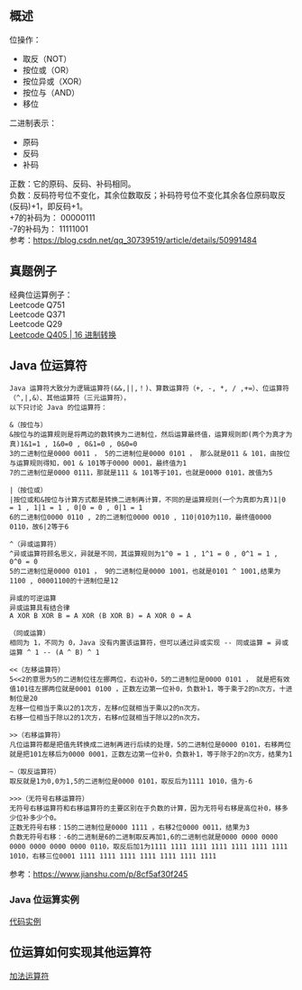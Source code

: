 ## 概述
  
位操作：
* 取反（NOT）
* 按位或（OR）
* 按位异或（XOR）
* 按位与（AND）
* 移位  
  
二进制表示：
* 原码
* 反码
* 补码  
  
正数：它的原码、反码、补码相同。  
负数：反码符号位不变化，其余位数取反；补码符号位不变化其余各位原码取反(反码)+1，即反码+1。  
+7的补码为： 00000111  
-7的补码为： 11111001  
参考：https://blog.csdn.net/qq_30739519/article/details/50991484  
  
  
## 真题例子
经典位运算例子：  
Leetcode Q751  
Leetcode Q371  
Leetcode Q29  
[Leetcode Q405 | 16 进制转换](./../Leetcode%20Practices/algorithms/easy/405%20Convert%20a%20Number%20to%20Hexadecimal.java)  
  
  
## Java 位运算符
```
Java 运算符大致分为逻辑运算符(&&,||,！)、算数运算符（+, -, *, / ,+=）、位运算符（^,|,&）、其他运算符（三元运算符），
以下只讨论 Java 的位运算符：

&（按位与）
&按位与的运算规则是将两边的数转换为二进制位，然后运算最终值，运算规则即(两个为真才为真)1&1=1 , 1&0=0 , 0&1=0 , 0&0=0
3的二进制位是0000 0011 ， 5的二进制位是0000 0101 ， 那么就是011 & 101，由按位与运算规则得知，001 & 101等于0000 0001，最终值为1
7的二进制位是0000 0111，那就是111 & 101等于101，也就是0000 0101，故值为5

|（按位或）
|按位或和&按位与计算方式都是转换二进制再计算，不同的是运算规则(一个为真即为真)1|0 = 1 , 1|1 = 1 , 0|0 = 0 , 0|1 = 1
6的二进制位0000 0110 , 2的二进制位0000 0010 , 110|010为110，最终值0000 0110，故6|2等于6

^（异或运算符）
^异或运算符顾名思义，异就是不同，其运算规则为1^0 = 1 , 1^1 = 0 , 0^1 = 1 , 0^0 = 0
5的二进制位是0000 0101 ， 9的二进制位是0000 1001，也就是0101 ^ 1001,结果为1100 , 00001100的十进制位是12

异或的可逆运算
异或运算具有结合律
A XOR B XOR B = A XOR (B XOR B) = A XOR 0 = A

（同或运算）
相同为 1，不同为 0，Java 没有内置该运算符，但可以通过异或实现 -- 同或运算 = 异或运算 ^ 1 -- (A ^ B) ^ 1

<<（左移运算符）
5<<2的意思为5的二进制位往左挪两位，右边补0，5的二进制位是0000 0101 ， 就是把有效值101往左挪两位就是0001 0100 ，正数左边第一位补0，负数补1，等于乘于2的n次方，十进制位是20
左移一位相当于乘以2的1次方，左移n位就相当于乘以2的n次方。
右移一位相当于除以2的1次方，右移n位就相当于除以2的n次方。

>>（右移运算符）
凡位运算符都是把值先转换成二进制再进行后续的处理，5的二进制位是0000 0101，右移两位就是把101左移后为0000 0001，正数左边第一位补0，负数补1，等于除于2的n次方，结果为1

~（取反运算符）
取反就是1为0,0为1,5的二进制位是0000 0101，取反后为1111 1010，值为-6

>>>（无符号右移运算符）
无符号右移运算符和右移运算符的主要区别在于负数的计算，因为无符号右移是高位补0，移多少位补多少个0。
正数无符号右移：15的二进制位是0000 1111 ，右移2位0000 0011，结果为3
负数无符号右移：-6的二进制是6的二进制取反再加1,6的二进制也就是0000 0000 0000 0000 0000 0000 0000 0110，取反后加1为1111 1111 1111 1111 1111 1111 1111 1010，右移三位0001 1111 1111 1111 1111 1111 1111 1111
```
参考：https://www.jianshu.com/p/8cf5af30f245  
  
### Java 位运算实例
[代码实例](../Tool%20Sets/Bitwise.java)  
  
## 位运算如何实现其他运算符
[加法运算符](./../Leetcode%20Practices/algorithms/easy/371%20Sum%20of%20Two%20Integers.java)  
